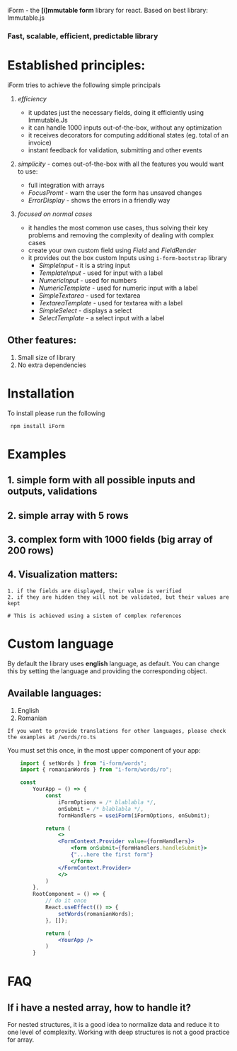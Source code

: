 iForm - the **[i]mmutable form** library for react. Based on best library: Immutable.js

### Fast, scalable, efficient, predictable library

# Established principles:
iForm tries to achieve the following simple principals

1. *efficiency* 
    - it updates just the necessary fields, doing it efficiently using Immutable.Js
    - it can handle 1000 inputs out-of-the-box, without any optimization 
    - it receives decorators for computing additional states (eg. total of an invoice)
    - instant feedback for validation, submitting and other events

2. *simplicity* - comes out-of-the-box with all the features you would want to use:
    - full integration with arrays
    - *FocusPromt* - warn the user the form has unsaved changes
    - *ErrorDisplay* - shows the errors in a friendly way
    
3. *focused on normal cases* 
    - it handles the most common use cases, thus solving their key problems and removing the complexity of dealing with complex cases 
    - create your own custom field using *Field* and *FieldRender*
    - it provides out the box custom Inputs using `i-form-bootstrap` library
        - *SimpleInput*         - it is a string input
        - *TemplateInput*       - used for input with a label
        - *NumericInput*        - used for numbers
        - *NumericTemplate*     - used for numeric input with a label
        - *SimpleTextarea*      - used for textarea
        - *TextareaTemplate*    - used for textarea with a label
        - *SimpleSelect*        - displays a select 
        - *SelectTemplate*      - a select input with a label

## Other features:
1. Small size of library 
2. No extra dependencies 

# Installation 

To install please run the following

``` npm install iForm```

# Examples

## 1. simple form with all possible inputs and outputs, validations

## 2. simple array with 5 rows 

## 3. complex form with 1000 fields (big array of 200 rows)

## 4. Visualization matters:  

    1. if the fields are displayed, their value is verified 
    2. if they are hidden they will not be validated, but their values are kept

    # This is achieved using a sistem of complex references  

# Custom language

By default the library uses **english** language, as default. You can change this by setting the language and providing the corresponding object. 

## Available languages:
1. English 
2. Romanian 

`If you want to provide translations for other languages, please check the examples at /words/ro.ts`

You must set this once, in the most upper component of your app:

```jsx
    import { setWords } from "i-form/words";
    import { romanianWords } from "i-form/words/ro";

    const 
        YourApp = () => {
            const
                iFormOptions = /* blablabla */, 
                onSubmit = /* blablabla */, 
                formHandlers = useiForm(iFormOptions, onSubmit);

            return (
                <>
                <FormContext.Provider value={formHandlers}>
                    <form onSubmit={formHandlers.handleSubmit}>
                    {"...here the first form"}
                    </form>
                </FormContext.Provider>
                </>
            )
        },
        RootComponent = () => {
            // do it once
            React.useEffect(() => {
                setWords(romanianWords);
            }, []);

            return (
                <YourApp />
            )
        }
```

# FAQ

## If i have a nested array, how to handle it?

For nested structures, it is a good idea to normalize data and reduce it to one level of complexity. Working with deep structures is not a good practice for array. 